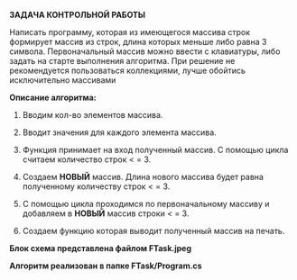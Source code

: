 __ЗАДАЧА КОНТРОЛЬНОЙ РАБОТЫ__

Написать программу, которая из имеющегося массива строк формирует массив из строк, длина которых меньше либо равна 3 символа. Первоначальный массив можно ввести с клавиатуры, либо задать на старте выполнения алгоритма. При решение не рекомендуется пользоваться коллекциями, лучше обойтись исключительно массивами

__Описание алгоритма:__

1. Вводим кол-во элементов массива.

2. Вводит значения для каждого элемента массива.

3. Функция принимает на вход полученный массив. С помощью цикла считаем количество строк < = 3.

4. Создаем **НОВЫЙ** массив. Длина нового массива будет равна полученному количеству строк < = 3.

5. С помощью цикла проходимся по первоначальному массиву и добавляем в **НОВЫЙ** массив строки < = 3.

6. Создаем функцию которая выводит полученный массив на печать.

__Блок схема представлена файлом FTask.jpeg__

__Алгоритм реализован в папке FTask/Program.cs__